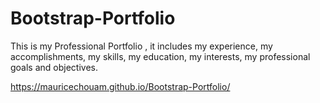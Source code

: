 # Bootstrap-Portfolio
This is my Professional Portfolio , it includes my experience,  my accomplishments,  my skills, my education, my interests, my professional goals and objectives. 

https://mauricechouam.github.io/Bootstrap-Portfolio/
